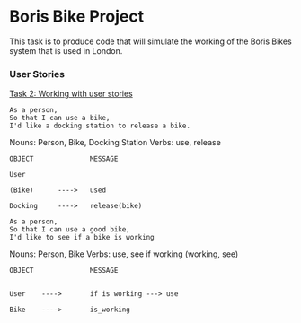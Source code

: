 # Boris Bike Project
This task is to produce code that will simulate the working of the Boris Bikes
system that is used in London.





### User Stories

[Task 2: Working with user stories](https://github.com/makersacademy/course/blob/master/boris_bikes/2_working_with_user_stories.md)


```
As a person,
So that I can use a bike,
I'd like a docking station to release a bike.
```

Nouns: Person, Bike, Docking Station
Verbs: use, release

```
OBJECT              MESSAGE

User

(Bike)      ---->   used

Docking     ---->   release(bike)
```




```
As a person,
So that I can use a good bike,
I'd like to see if a bike is working
```

Nouns: Person, Bike
Verbs: use, see if working (working, see)


```
OBJECT              MESSAGE


User    ---->       if is working ---> use

Bike    ---->       is_working
```



